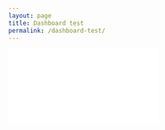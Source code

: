 ```yaml
---
layout: page
title: Dashboard test
permalink: /dashboard-test/
---
```


<div class="dashboard d-flex">
  <iframe frameborder=0 src="//analytics.zoho.eu/open-view/33042000001596869">test</iframe>
</div>
